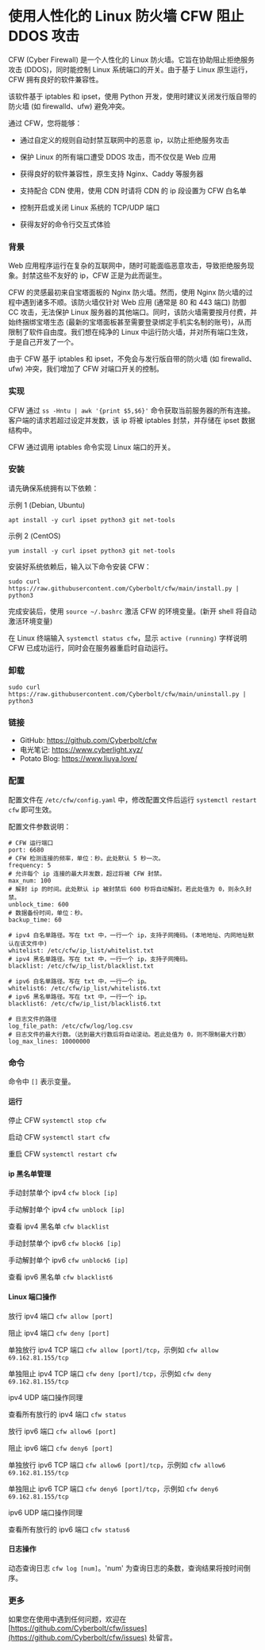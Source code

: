 # 使用人性化的 Linux 防火墙 CFW 阻止 DDOS 攻击

CFW (Cyber Firewall) 是一个人性化的 Linux 防火墙。它旨在协助阻止拒绝服务攻击 (DDOS)，同时能控制 Linux 系统端口的开关。由于基于 Linux 原生运行，CFW 拥有良好的软件兼容性。

该软件基于 iptables 和 ipset，使用 Python 开发，使用时建议关闭发行版自带的防火墙 (如 firewalld、ufw) 避免冲突。

通过 CFW，您将能够：

- 通过自定义的规则自动封禁互联网中的恶意 ip，以防止拒绝服务攻击

- 保护 Linux 的所有端口遭受 DDOS 攻击，而不仅仅是 Web 应用

- 获得良好的软件兼容性，原生支持 Nginx、Caddy 等服务器

- 支持配合 CDN 使用，使用 CDN 时请将 CDN 的 ip 段设置为 CFW 白名单

- 控制开启或关闭 Linux 系统的 TCP/UDP 端口

- 获得友好的命令行交互式体验

### 背景

Web 应用程序运行在复杂的互联网中，随时可能面临恶意攻击，导致拒绝服务现象。封禁这些不友好的 ip，CFW 正是为此而诞生。

CFW 的灵感最初来自宝塔面板的 Nginx 防火墙。然而，使用 Nginx 防火墙的过程中遇到诸多不顺。该防火墙仅针对 Web 应用 (通常是 80 和 443 端口) 防御 CC 攻击，无法保护 Linux 服务器的其他端口。同时，该防火墙需要按月付费，并始终捆绑宝塔生态 (最新的宝塔面板甚至需要登录绑定手机实名制的账号)，从而限制了软件自由度。我们想在纯净的 Linux 中运行防火墙，并对所有端口生效，于是自己开发了一个。

由于 CFW 基于 iptables 和 ipset，不免会与发行版自带的防火墙 (如 firewalld、ufw) 冲突，我们增加了 CFW 对端口开关的控制。

### 实现

CFW 通过 `ss -Hntu | awk '{print $5,$6}'` 命令获取当前服务器的所有连接。客户端的请求若超过设定并发数，该 ip 将被 iptables 封禁，并存储在 ipset 数据结构中。

CFW 通过调用 iptables 命令实现 Linux 端口的开关。

### 安装

请先确保系统拥有以下依赖：

示例 1 (Debian, Ubuntu)

```
apt install -y curl ipset python3 git net-tools
```

示例 2 (CentOS)

```
yum install -y curl ipset python3 git net-tools
```

安装好系统依赖后，输入以下命令安装 CFW：

```
sudo curl https://raw.githubusercontent.com/Cyberbolt/cfw/main/install.py | python3
```

完成安装后，使用 `source ~/.bashrc` 激活 CFW 的环境变量。(新开 shell 将自动激活环境变量)

在 Linux 终端输入 `systemctl status cfw`，显示 `active (running)` 字样说明 CFW 已成功运行，同时会在服务器重启时自动运行。

### 卸载

```
sudo curl https://raw.githubusercontent.com/Cyberbolt/cfw/main/uninstall.py | python3
```

### 链接

- GitHub: https://github.com/Cyberbolt/cfw
- 电光笔记: https://www.cyberlight.xyz/
- Potato Blog: https://www.liuya.love/

### 配置

配置文件在 `/etc/cfw/config.yaml` 中，修改配置文件后运行 `systemctl restart cfw` 即可生效。

配置文件参数说明：
```
# CFW 运行端口
port: 6680
# CFW 检测连接的频率，单位：秒。此处默认 5 秒一次。
frequency: 5
# 允许每个 ip 连接的最大并发数，超过将被 CFW 封禁。
max_num: 100
# 解封 ip 的时间。此处默认 ip 被封禁后 600 秒将自动解封。若此处值为 0，则永久封禁。
unblock_time: 600
# 数据备份时间，单位：秒。
backup_time: 60

# ipv4 白名单路径。写在 txt 中，一行一个 ip，支持子网掩码。(本地地址、内网地址默认在该文件中)
whitelist: /etc/cfw/ip_list/whitelist.txt
# ipv4 黑名单路径。写在 txt 中，一行一个 ip，支持子网掩码。
blacklist: /etc/cfw/ip_list/blacklist.txt

# ipv6 白名单路径。写在 txt 中，一行一个 ip。
whitelist6: /etc/cfw/ip_list/whitelist6.txt
# ipv6 黑名单路径。写在 txt 中，一行一个 ip。
blacklist6: /etc/cfw/ip_list/blacklist6.txt

# 日志文件的路径
log_file_path: /etc/cfw/log/log.csv
# 日志文件的最大行数。（达到最大行数后将自动滚动。若此处值为 0，则不限制最大行数）
log_max_lines: 10000000
```

### 命令

命令中 `[]` 表示变量。

#### 运行

停止 CFW `systemctl stop cfw`

启动 CFW `systemctl start cfw`

重启 CFW `systemctl restart cfw`

#### ip 黑名单管理

手动封禁单个 ipv4 `cfw block [ip]`

手动解封单个 ipv4 `cfw unblock [ip]`

查看 ipv4 黑名单 `cfw blacklist`

手动封禁单个 ipv6 `cfw block6 [ip]`

手动解封单个 ipv6 `cfw unblock6 [ip]`

查看 ipv6 黑名单 `cfw blacklist6`

#### Linux 端口操作

放行 ipv4 端口 `cfw allow [port]`

阻止 ipv4 端口 `cfw deny [port]`

单独放行 ipv4 TCP 端口 `cfw allow [port]/tcp`，示例如 `cfw allow 69.162.81.155/tcp`

单独阻止 ipv4 TCP 端口 `cfw deny [port]/tcp`，示例如 `cfw deny 69.162.81.155/tcp`

ipv4 UDP 端口操作同理

查看所有放行的 ipv4 端口 `cfw status`

放行 ipv6 端口 `cfw allow6 [port]`

阻止 ipv6 端口 `cfw deny6 [port]`

单独放行 ipv6 TCP 端口 `cfw allow6 [port]/tcp`，示例如 `cfw allow6 69.162.81.155/tcp`

单独阻止 ipv6 TCP 端口 `cfw deny6 [port]/tcp`，示例如 `cfw deny6 69.162.81.155/tcp`

ipv6 UDP 端口操作同理

查看所有放行的 ipv6 端口 `cfw status6`

#### 日志操作

动态查询日志 `cfw log [num]`。'num' 为查询日志的条数，查询结果将按时间倒序。

### 更多

如果您在使用中遇到任何问题，欢迎在 [https://github.com/Cyberbolt/cfw/issues](https://github.com/Cyberbolt/cfw/issues) 处留言。